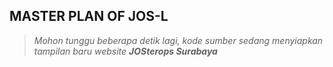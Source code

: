 ## MASTER PLAN OF JOS-L


>_Mohon tunggu beberapa detik lagi, kode sumber sedang menyiapkan tampilan baru website **JOSterops Surabaya**_

## [ ](http://)
